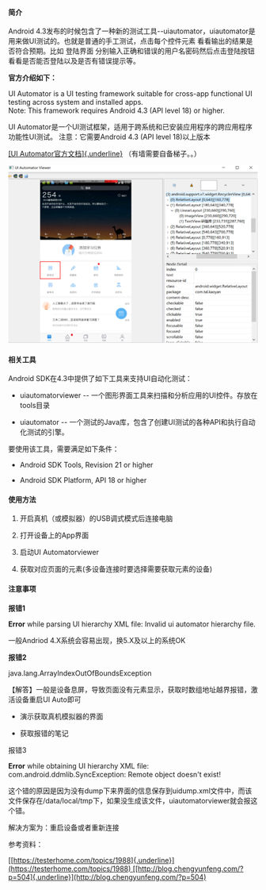 #### 简介

Android
4.3发布的时候包含了一种新的测试工具--uiautomator，uiautomator是用来做UI测试的。也就是普通的手工测试，点击每个控件元素
看看输出的结果是否符合预期。比如 登陆界面
分别输入正确和错误的用户名密码然后点击登陆按钮看看是否能否登陆以及是否有错误提示等。

**官方介绍如下：**

UI Automator is a UI testing framework suitable for cross-app functional
UI testing across system and installed apps.\
Note: This framework requires Android 4.3 (API level 18) or higher.

UI
Automator是一个UI测试框架，适用于跨系统和已安装应用程序的跨应用程序功能性UI测试。
注意：它需要Android 4.3 (API level 18)以上版本

[[UI
Automator官方文档]{.underline}](https://developer.android.com/training/testing/ui-automator) （有墙需要自备梯子。。）

![image](4.UIAutomator.files/image001.png)

#### 相关工具

Android SDK在4.3中提供了如下工具来支持UI自动化测试：

-   uiautomatorviewer --
    一个图形界面工具来扫描和分析应用的UI控件。存放在tools目录

-   uiautomator --
    一个测试的Java库，包含了创建UI测试的各种API和执行自动化测试的引擎。

要使用该工具，需要满足如下条件：

-   Android SDK Tools, Revision 21 or higher

-   Android SDK Platform, API 18 or higher

#### 使用方法

1.  开启真机（或模拟器）的USB调式模式后连接电脑

2.  打开设备上的App界面

3.  启动UI Automatorviewer

4.  获取对应页面的元素(多设备连接时要选择需要获取元素的设备)

#### 注意事项

**报错1**

**Error** while parsing UI hierarchy XML file: Invalid ui automator
hierarchy file.

一般Andriod 4.X系统会容易出现，换5.X及以上的系统OK

**报错2**

java.lang.ArrayIndexOutOfBoundsException

【解答】一般是设备息屏，导致页面没有元素显示，获取时数组地址越界报错，激活设备重启UI
Auto即可

-   演示获取真机模拟器的界面

-   获取报错的笔记

报错3

**Error** while obtaining UI hierarchy XML file:
com.android.ddmlib.SyncException: Remote object doesn\'t exist!

这个错的原因是因为没有dump下来界面的信息保存到uidump.xml文件中，而该文件保存在/data/local/tmp下，如果没生成该文件，uiautomatorviewer就会报这个错。

解决方案为：重启设备或者重新连接

参考资料：

[[https://testerhome.com/topics/1988]{.underline}](https://testerhome.com/topics/1988) [[http://blog.chengyunfeng.com/?p=504]{.underline}](http://blog.chengyunfeng.com/?p=504)

